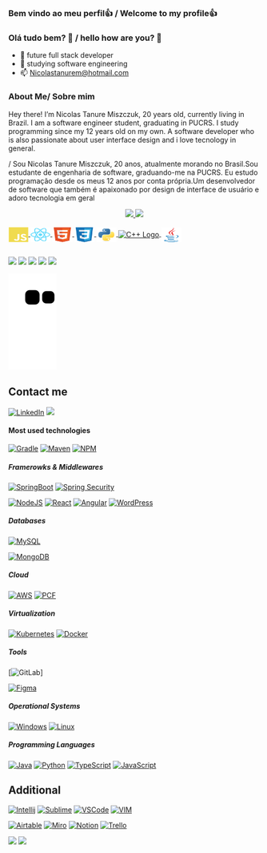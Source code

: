 ### Bem vindo ao meu  perfil👍 / Welcome to my profile👍
### Olá tudo bem? 👋 / hello how are you? 👋

- 🔭 future full stack developer
- 🌱 studying software engineering
- 📫 Nicolastanurem@hotmail.com

### About Me/ Sobre mim
Hey there! I’m Nicolas Tanure Miszczuk, 20 years old, currently living in Brazil.
I am a software engineer student, graduating in PUCRS. I study programming since my 12 years old on my own.
A software developer who is also passionate about user interface design and i love tecnology in general.

/ Sou Nicolas Tanure Miszczuk, 20 anos, atualmente morando no Brasil.Sou estudante de engenharia de software, graduando-me na PUCRS. Eu estudo programação desde os meus 12 anos por conta própria.Um desenvolvedor de software que também é apaixonado por design de interface de usuário e adoro tecnologia em geral

<div align="center">
  <a href="https://github.com/NicolasTanure">
  <img height="180em" src="https://github-readme-stats.vercel.app/api?username=NicolasTanure&show_icons=true&theme=dark&include_all_commits=true&count_private=true"/>
  <img height="180em" src="https://github-readme-stats.vercel.app/api/top-langs/?username=NicolasTanure&layout=compact&langs_count=7&theme=dark"/>
</div>

  <div style="display: inline_block"><br>
  <img align="center" alt="Nick-Js" height="30" width="40" src="https://raw.githubusercontent.com/devicons/devicon/master/icons/javascript/javascript-plain.svg">
  <img align="center" alt="Nick-React" height="30" width="40" src="https://raw.githubusercontent.com/devicons/devicon/master/icons/react/react-original.svg">
  <img align="center" alt="Nick-HTML" height="30" width="40" src="https://raw.githubusercontent.com/devicons/devicon/master/icons/html5/html5-original.svg">
  <img align="center" alt="Nick-CSS" height="30" width="40" src="https://raw.githubusercontent.com/devicons/devicon/master/icons/css3/css3-original.svg">
  <img align="center" alt="Nick-Python" height="30" width="40" src="https://raw.githubusercontent.com/devicons/devicon/master/icons/python/python-original.svg">
  <img align="center" src="https://raw.githubusercontent.com/isocpp/logos/master/cpp_logo.png" alt="C++ Logo" width="40" height="30" style="max-width: 100%;">
  <img align="center" alt="Nick-java" height="30" width="40" src="https://raw.githubusercontent.com/devicons/devicon/master/icons/java/java-original.svg">
  
</div>
  
  ##
  <div> 
  
  <a href="https://instagram.com/nicolas_tanure01" target="_blank"><img src="https://img.shields.io/badge/-Instagram-%23E4405F?style=for-the-badge&logo=instagram&logoColor=white" target="_blank"></a>
 	<a href="https://www.twitch.tv/Pesicotapa" target="_blank"><img src="https://img.shields.io/badge/Twitch-9146FF?style=for-the-badge&logo=twitch&logoColor=white" target="_blank"></a>
 <a href="https://discord.gg/wagxzStdcR" target="_blank"><img src="https://img.shields.io/badge/Discord-7289DA?style=for-the-badge&logo=discord&logoColor=white" target="_blank"></a> 
  <a href = "mailto:nickinhogamer@gmail.com"><img src="https://img.shields.io/badge/-Gmail-%23333?style=for-the-badge&logo=gmail&logoColor=white" target="_blank"></a>
  <a href="link do meu linkedin" target="_blank"><img src="https://img.shields.io/badge/-LinkedIn-%230077B5?style=for-the-badge&logo=linkedin&logoColor=white" target="_blank"></a> 
 
  ![Snake animation](https://github.com/rafaballerini/rafaballerini/blob/output/github-contribution-grid-snake.svg)
 
</div>
  
  ## Contact me

[![LinkedIn](https://img.shields.io/badge/linkedin-%230077B5.svg?&style=for-the-badge&logo=linkedin&logoColor=white)](https://www.linkedin.com/in/nicolas-tanure-miszczuk-23a0881b1/)
<a href="nicolastanurem@gmail.com">
    <img src="https://img.shields.io/badge/Gmail-D14836?style=for-the-badge&logo=gmail&logoColor=white" />
</a>
 
#### Most used technologies


[![Gradle](https://img.shields.io/badge/gradle-02303A?style=for-the-badge&logo=gradle&logoColor=white)](https://gradle.org)
[![Maven](https://img.shields.io/badge/apache_maven-C71A36?style=for-the-badge&logo=apachemaven&logoColor=white)](https://maven.apache.org)
[![NPM](https://img.shields.io/badge/npm-CB3837?style=for-the-badge&logo=npm&logoColor=white)](https://www.npmjs.com)

##### Framerowks & Middlewares

[![SpringBoot](https://img.shields.io/badge/Spring-6DB33F?style=for-the-badge&logo=spring&logoColor=white)](https://spring.io)
[![Spring Security](https://img.shields.io/badge/Spring_Security-6DB33F?style=for-the-badge&logo=Spring-Security&logoColor=white)](https://docs.spring.io/spring-security/reference/index.html)

[![NodeJS](https://img.shields.io/badge/Node.js-43853D?style=for-the-badge&logo=node.js&logoColor=white)](https://nodejs.org/)
[![React](https://img.shields.io/badge/React-20232A?style=for-the-badge&logo=react&logoColor=61DAFB)](https://react.dev)
[![Angular](https://img.shields.io/badge/Angular-DD0031?style=for-the-badge&logo=angular&logoColor=white)](https://angular.io)
[![WordPress](https://img.shields.io/badge/WordPress-006E93?style=for-the-badge&logo=wordpress&logoColor=white)](https://wordpress.com)

##### Databases

[![MySQL](https://img.shields.io/badge/MySQL-00000F?style=for-the-badge&logo=mysql&logoColor=white)](https://www.mysql.com)

[![MongoDB](https://custom-icon-badges.demolab.com/badge/-MongoDB-47A248?style=for-the-badge&logo=mongodb&logoColor=white)](https://www.mongodb.com/)


##### Cloud

[![AWS](https://img.shields.io/badge/Amazon_AWS-232F3E?style=for-the-badge&logo=amazon-aws&logoColor=white)](https://aws.amazon.com/)
[![PCF](https://img.shields.io/badge/Cloud%20Foundry-0C9ED5?style=for-the-badge&logo=Cloud%20Foundry&logoColor=white)](https://www.cloudfoundry.org)

##### Virtualization

[![Kubernetes](https://img.shields.io/badge/kubernetes-326ce5.svg?&style=for-the-badge&logo=kubernetes&logoColor=white)](https://kubernetes.io)
[![Docker](https://img.shields.io/badge/Docker-2CA5E0?style=for-the-badge&logo=docker&logoColor=white)](https://www.docker.com)


##### Tools

[![GitLab](https://img.shields.io/badge/GitLab-330F63?style=for-the-badge&logo=gitlab&logoColor=white)]


[![Figma](https://img.shields.io/badge/Figma-F24E1E?style=for-the-badge&logo=figma&logoColor=white)](https://www.figma.com)

##### Operational Systems

[![Windows](https://img.shields.io/badge/Windows-0078D6?style=for-the-badge&logo=windows&logoColor=white)](https://www.microsoft.com/pt-br/windows/?r=1)
[![Linux](https://img.shields.io/badge/Linux-FCC624?style=for-the-badge&logo=linux&logoColor=black)](https://www.linux.org)


##### Programming Languages

[![Java](https://img.shields.io/badge/Java-ED8B00?style=for-the-badge&logo=openjdk&logoColor=white)](https://www.java.com/)
[![Python](https://img.shields.io/badge/Python-3776AB?style=for-the-badge&logo=python&logoColor=white)](https://www.python.org)
[![TypeScript](https://img.shields.io/badge/TypeScript-007ACC?style=for-the-badge&logo=typescript&logoColor=white)](https://www.typescriptlang.org)
[![JavaScript](https://img.shields.io/badge/JavaScript-323330?style=for-the-badge&logo=javascript&logoColor=F7DF1E)](https://developer.mozilla.org/pt-BR/docs/Web/JavaScript)




## Additional
[![Intellij](https://img.shields.io/badge/IntelliJ_IDEA-000000.svg?style=for-the-badge&logo=intellij-idea&logoColor=white)](https://www.jetbrains.com/idea/)
[![Sublime](https://img.shields.io/badge/sublime_text-%23575757.svg?&style=for-the-badge&logo=sublime-text&logoColor=important)](https://www.sublimetext.com)
[![VSCode](https://img.shields.io/badge/VSCode-0078D4?style=for-the-badge&logo=visual%20studio%20code&logoColor=white)](https://code.visualstudio.com)
[![VIM](https://img.shields.io/badge/VIM-%2311AB00.svg?&style=for-the-badge&logo=vim&logoColor=white)](https://code.visualstudio.com)

[![Airtable](https://img.shields.io/badge/Airtable-18BFFF?style=for-the-badge&logo=Airtable&logoColor=white)](https://www.airtable.com)
[![Miro](https://img.shields.io/badge/Miro-F7C922?style=for-the-badge&logo=Miro&logoColor=050036)](https://miro.com/)
[![Notion](https://img.shields.io/badge/Notion-000000?style=for-the-badge&logo=notion&logoColor=white)](https://www.notion.so)
[![Trello](https://img.shields.io/badge/Trello-0052CC?style=for-the-badge&logo=trello&logoColor=white)](https://trello.com/)


<img src="https://img.shields.io/badge/-CSS-blue" /> <img src="https://img.shields.io/badge/-HTML-yellowgreen" /> 
